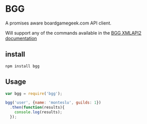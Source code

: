 # BGG

A promises aware boardgamegeek.com API client.

Will support any of the commands available in the [BGG XMLAPI2 documentation](http://boardgamegeek.com/wiki/page/BGG_XML_API2)

## install

`
npm install bgg
`

## Usage

```javascript
var bgg = require('bgg');

bgg('user', {name: 'monteslu', guilds: 1})
  .then(function(results){
    console.log(results);
  });
```
